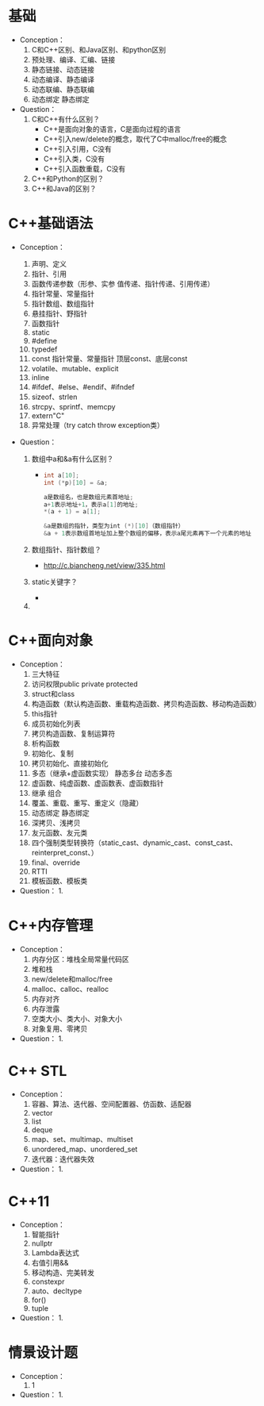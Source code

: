# 基础

- Conception：
  1. C和C++区别、和Java区别、和python区别
  1. 预处理、编译、汇编、链接
  2. 静态链接、动态链接
  3. 动态编译、静态编译
  4. 动态联编、静态联编
  5. 动态绑定 静态绑定
- Question：
  1. C和C++有什么区别？
     - C++是面向对象的语言，C是面向过程的语言
     - C++引入new/delete的概念，取代了C中malloc/free的概念
     - C++引入引用，C没有
     - C++引入类，C没有
     - C++引入函数重载，C没有
  2. C++和Python的区别？
  3. C++和Java的区别？

# C++基础语法

- Conception：
  
  1. 声明、定义
  2. 指针、引用
  3. 函数传递参数（形参、实参  值传递、指针传递、引用传递）
  4. 指针常量、常量指针
  5. 指针数组、数组指针
  6. 悬挂指针、野指针
  7. 函数指针
  8. static
  9. #define 
  10. typedef
  11. const 指针常量、常量指针 顶层const、底层const
  12. volatile、mutable、explicit
  13. inline
  14. #ifdef、#else、#endif、#ifndef
  15. sizeof、strlen
  16. strcpy、sprintf、memcpy
  17. extern"C"
  18. 异常处理（try catch throw exception类）
  
- Question：

  1. 数组中a和&a有什么区别？

     - ```cpp
       int a[10]; 
       int (*p)[10] = &a;
       
       a是数组名，也是数组元素首地址;
       a+1表示地址+1，表示a[1]的地址;
       *(a + 1) = a[1];
       
       &a是数组的指针，类型为int (*)[10]（数组指针）
       &a + 1表示数组首地址加上整个数组的偏移，表示a尾元素再下一个元素的地址
       ```

  2. 数组指针、指针数组？

     - http://c.biancheng.net/view/335.html

  3. static关键字？

     - 

  4. 

# C++面向对象

- Conception：
  1. 三大特征
  2. 访问权限public private protected
  3. struct和class
  4. 构造函数（默认构造函数、重载构造函数、拷贝构造函数、移动构造函数）
  5. this指针
  6. 成员初始化列表
  7. 拷贝构造函数、复制运算符
  8. 析构函数
  9. 初始化、复制
  10. 拷贝初始化、直接初始化
  11. 多态（继承+虚函数实现） 静态多台 动态多态
  12. 虚函数、纯虚函数、虚函数表、虚函数指针
  13. 继承 组合
  14. 覆盖、重载、重写、重定义（隐藏）
  15. 动态绑定 静态绑定
  16. 深拷贝、浅拷贝
  17. 友元函数、友元类
  18. 四个强制类型转换符（static_cast、dynamic_cast、const_cast、reinterpret_const、）
  19. final、override 
  20. RTTI
  1. 模板函数、模板类
- Question：
  1. 

# C++内存管理

- Conception：
  1. 内存分区：堆栈全局常量代码区
  1. 堆和栈
  1. new/delete和malloc/free
  1. malloc、calloc、realloc
  1. 内存对齐
  1. 内存泄露
  1. 空类大小、类大小、对象大小
  1. 对象复用、零拷贝
- Question：
  1. 

# C++ STL

- Conception：
  1. 容器、算法、迭代器、空间配置器、仿函数、适配器
  1. vector
  1. list
  1. deque
  1. map、set、multimap、multiset
  1. unordered_map、unordered_set
  1. 迭代器：迭代器失效
- Question：
  1. 

# C++11

- Conception：
  1. 智能指针
  1. nullptr
  2. Lambda表达式
  3. 右值引用&&
  3. 移动构造、完美转发
  4. constexpr
  4. auto、decltype
  4. for()
  4. tuple
- Question：
  1. 

# 情景设计题

- Conception：
  1. 1
- Question：
  1. 